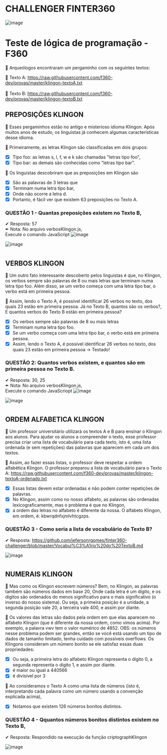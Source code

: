 # CHALLENGER FINTER360
![image](https://user-images.githubusercontent.com/10172471/156168216-9a88ecfd-6dc8-470b-8cd4-443ddc80e29c.png)

# Teste de lógica de programação - F360

📰 Arqueólogos encontraram um pergaminho com os seguintes textos:
 
  📜 Texto A: https://raw.githubusercontent.com/f360-dev/provas/master/klingon-textoA.txt
  </br>  
  📜 Texto B: https://raw.githubusercontent.com/f360-dev/provas/master/klingon-textoB.txt

## PREPOSIÇÕES KLINGON 

📰 Esses pergaminhos estão no antigo e misterioso idioma Klingon. Após muitos anos de estudo, os linguistas já conhecem algumas características desse idioma.

🔎 Primeiramente, as letras Klingon são classificadas em dois grupos: 
- [x] Tipo foo: as letras s, l, f, w e k são chamadas "letras tipo foo", 
- [x] Tipo bar: as demais são conhecidas como "letras tipo bar".

🔎 Os linguistas descobriram que as preposições em Klingon são 
- [x] São as palavras de 3 letras que 
- [x] Terminam numa letra tipo bar, 
- [x] Onde não ocorre a letra d. 
- [x] Portanto, é fácil ver que existem 63 preposições no Texto A.

### QUESTÃO 1 - Quantas preposições existem no Texto B, 
✔ Resposta: 57 </br>
✒ Nota: No arquivo verbosKlingon.js, </br>Execute o comando JavaScript
![image](https://user-images.githubusercontent.com/10172471/156171383-dfc2afa9-b76e-4d70-8531-96f0953fff86.png)

![image](https://user-images.githubusercontent.com/10172471/156169993-8f53b046-5a7a-4b15-85bb-6e6c5d498d67.png)

# 

## VERBOS KLINGON

📰 Um outro fato interessante descoberto pelos linguistas é que, no Klingon, os verbos sempre são palavras de 8 ou mais letras que terminam numa letra tipo foo. Além disso, se um verbo começa com uma letra tipo bar, o verbo está em primeira pessoa.

🔎 Assim, lendo o Texto A, é possível identificar 26 verbos no texto, dos quais 23 estão em primeira pessoa.
Já no Texto B, quantos são os verbos?, E quantos verbos do Texto B estão em primeira pessoa?

- [x] Os verbos sempre são palavras de 8 ou mais letras 
- [x] Terminam numa letra tipo foo. 
- [x] Se um verbo começa com uma letra tipo bar, o verbo está em primeira pessoa.
- [x] Assim, lendo o Texto A, é possível identificar 26 verbos no texto, dos quais 23 estão em primeira pessoa -> Testado!

### QUESTÃO 2: Quantos verbos existem, e quantos são em primeira pessoa no Texto B. 
✔ Resposta: 30, 25 </br>
✒ Nota: No arquivo verbosKlingon.js, </br>Execute o comando JavaScriopt
![image](https://user-images.githubusercontent.com/10172471/156171514-bdd75162-ef3c-4dca-81a7-e1bb45ddbe95.png)

![image](https://user-images.githubusercontent.com/10172471/156169993-8f53b046-5a7a-4b15-85bb-6e6c5d498d67.png)

#

## ORDEM ALFABETICA KLINGON

📰 Um professor universitário utilizará os textos A e B para ensinar o Klingon aos alunos. 
Para ajudar os alunos a compreender o texto, esse professor precisa criar uma lista de vocabulário para cada texto, isto é, uma lista ordenada (e sem repetições) das palavras que aparecem em cada um dos textos.

🔎 Assim, ao fazer essas listas, o professor deve respeitar a ordem alfabética Klingon.
O professor preparou a lista de vocabulário para o Texto A:
https://raw.githubusercontent.com/f360-dev/provas/master/klingon-textoA-ordenado.txt

- [x] Essas listas devem estar ordenadas e não podem conter repetições de palavras. 
- [x] No Klingon, assim como no nosso alfabeto, as palavras são ordenadas lexicograficamente, mas o problema é que no Klingon, 
- [x] a ordem das letras no alfabeto é diferente da nossa. O alfabeto Klingon, em ordem, é: 
kbwrqdnfxjmlvhtcgzps. 

### QUESTÃO 3 - Como seria a lista de vocabulário do Texto B?
✔ Resposta: https://github.com/jefersonrgomes/finter360-challenger/blob/master/Vocabul%C3%A1rio%20do%20TextoB.md

![image](https://user-images.githubusercontent.com/10172471/156170377-44114e83-3cc4-4529-81ae-1928812ca827.png)

# 

## NUMERAIS KLINGON

📰 Mas como os Klingon escrevem números?
Bem, no Klingon, as palavras também são números dados em base 20, 
Onde cada letra é um dígito, e os dígitos são ordenados do menos significativo para o mais significativo (o inverso do nosso sistema). 
Ou seja, a primeira posição é a unidade, a segunda posição vale 20, a terceira vale 400, e assim por diante. 

🔎 Os valores das letras são dados pela ordem em que elas aparecem no alfabeto Klingon (que é diferente da nossa ordem, como vimos acima).
Por exemplo, a palavra vwv tem o valor numérico de 4852.
OBS: os números nesse problema podem ser grandes, então se você está usando um tipo de dados de tamanho limitado, tenha cuidado com possíveis overflows.
Os Klingons consideram um número bonito se ele satisfaz essas duas propriedades:
- [x] Ou seja, a primeira letra do alfabeto Klingon representa o dígito 0, a segunda representa o dígito 1, e assim por diante.
- [x] é maior ou igual a 440566
- [x] é divisível por 3

🔎 Ao consideramos o Texto A como uma lista de números (isto é, interpretando cada palavra como um número usando a convenção explicada acima), 
- [x] Notamos que existem 126 números bonitos distintos.

### QUESTÃO 4 - Qquantos números bonitos distintos existem no Texto B,
✔ Resposta: Respondido na execução da função criptographKlingon </br>

![image](https://user-images.githubusercontent.com/10172471/156170558-c66c89be-4300-42b0-9081-27f7d3163c94.png)

#
